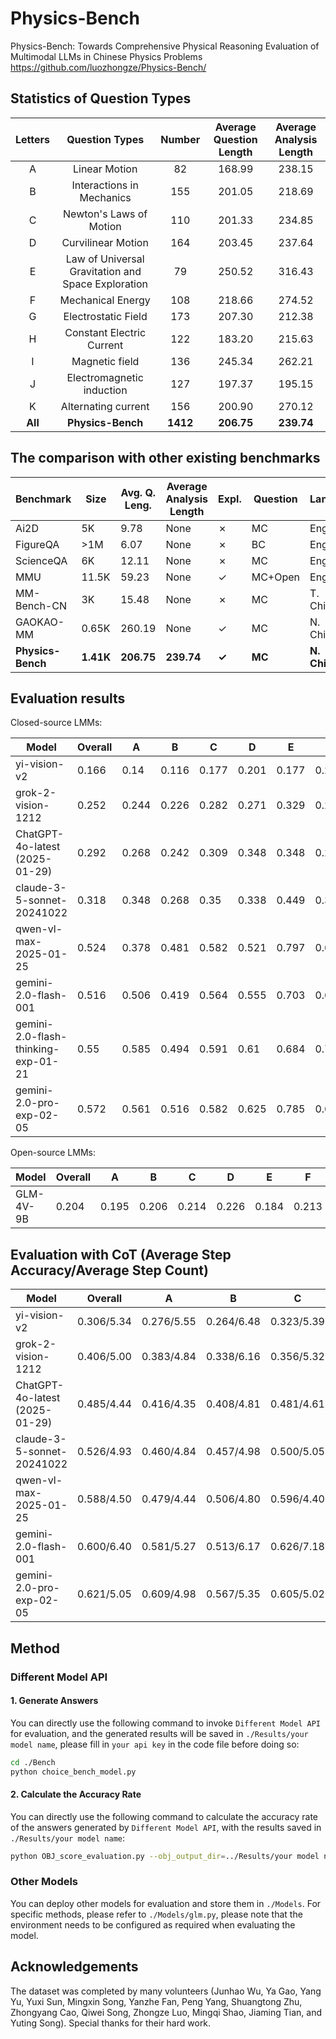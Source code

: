 # Physics-Bench

Physics-Bench: Towards Comprehensive Physical Reasoning Evaluation of Multimodal LLMs in Chinese Physics Problems
https://github.com/luozhongze/Physics-Bench/

## Statistics of Question Types

| Letters     | Question Types              | Number     | Average Question Length     | Average Analysis Length     |
| :-----: | :----------------: | :-----: | :-----: | :-----: |
| A       | Linear Motion      | 82       | 168.99       | 238.15       |
| B       | Interactions in Mechanics   | 155       | 201.05       | 218.69       |
| C       | Newton's Laws of Motion   | 110       | 201.33       | 234.85       |
| D       | Curvilinear Motion   | 164       | 203.45       | 237.64       |
| E       | Law of Universal Gravitation and Space Exploration   | 79       | 250.52       | 316.43       |
| F       | Mechanical Energy   | 108       | 218.66       | 274.52       |
| G       | Electrostatic Field   | 173       | 207.30       | 212.38       |
| H       | Constant Electric Current   | 122       | 183.20       | 215.63       |
| I       | Magnetic field   | 136       | 245.34       | 262.21       |
| J       | Electromagnetic induction   | 127       | 197.37       | 195.15       |
| K       | Alternating current   | 156       | 200.90       | 270.12       |
| **All**       | **Physics-Bench**   | **1412**       | **206.75**       | **239.74**       |

## The comparison with other existing benchmarks

| Benchmark       | Size   | Avg. Q. Leng. | Average Analysis Length     | Expl. | Question     | Lang.  |
| --------------- | ------ | ------------- | ------------- | ----- | ------------ | ------ |
| Ai2D            | 5K     | 9.78          | None | ✗     | MC           | Eng.   |
| FigureQA        | >1M    | 6.07          | None | ✗     | BC           | Eng.   |
| ScienceQA       | 6K     | 12.11         | None | ✗     | MC           | Eng.   |
| MMU             | 11.5K  | 59.23         | None | ✓     | MC+Open      | Eng.   |
| MM-Bench-CN     | 3K     | 15.48         | None | ✗     | MC           | T. Chi |
| GAOKAO-MM       | 0.65K  | 260.19        | None | ✓     | MC           | N. Chi |
| **Physics-Bench**      | **1.41K**  | **206.75**        | **239.74** | **✓**     | **MC**           | **N. Chi** |

## Evaluation results

Closed-source LMMs:

| Model             | Overall   | A     | B     | C     | D     | E     | F     | G     | H     | I     | J     | K     |
| --------------------------- | ----- | ----- | ----- | ----- | ----- | ----- | ----- | ----- | ----- | ----- | ----- | ----- |
| yi-vision-v2  | 0.166 | 0.14 | 0.116 | 0.177 | 0.201 | 0.177 | 0.204 | 0.116  | 0.238 | 0.202 | 0.177  | 0.115 |
| grok-2-vision-1212  | 0.252 | 0.244 | 0.226 | 0.282 | 0.271 | 0.329 | 0.264 | 0.197  | 0.254 | 0.276 | 0.189  | 0.285 |
| ChatGPT-4o-latest (2025-01-29)  | 0.292 | 0.268 | 0.242 | 0.309 | 0.348 | 0.348 | 0.292 | 0.199  | 0.361 | 0.324 | 0.276  | 0.288 |
| claude-3-5-sonnet-20241022  | 0.318 | 0.348 | 0.268 | 0.35 | 0.338 | 0.449 | 0.37 | 0.249  | 0.389 | 0.283 | 0.291  | 0.276 |
| qwen-vl-max-2025-01-25      | 0.524 | 0.378 | 0.481 | 0.582 | 0.521 | 0.797 | 0.681 | 0.39  | 0.574 | 0.485 | 0.48  | 0.542 |
| gemini-2.0-flash-001        | 0.516 | 0.506 | 0.419 | 0.564 | 0.555 | 0.703 | 0.62  | 0.425 | 0.57  | 0.5   | 0.488 | 0.474 |
| gemini-2.0-flash-thinking-exp-01-21    | 0.55 | 0.585 | 0.494 | 0.591 | 0.61 | 0.684 | 0.727 | 0.523  | 0.557 | 0.434 | 0.445  | 0.519 |
| gemini-2.0-pro-exp-02-05    | 0.572 | 0.561 | 0.516 | 0.582 | 0.625 | 0.785 | 0.639 | 0.488  | 0.635 | 0.526 | 0.52  | 0.542 |

Open-source LMMs:

| Model             | Overall   | A     | B     | C     | D     | E     | F     | G     | H     | I     | J     | K     |
| --------------------------- | ----- | ----- | ----- | ----- | ----- | ----- | ----- | ----- | ----- | ----- | ----- | ----- |
| GLM-4V-9B         | 0.204 | 0.195 | 0.206 | 0.214 | 0.226 | 0.184 | 0.213 | 0.199  | 0.193 | 0.176 | 0.256  | 0.173 |

## Evaluation with CoT (Average Step Accuracy/Average Step Count)

| Model             | Overall   | A     | B     | C     | D     | E     | F     | G     | H     | I     | J     | K     |
| --------------------------- | ----- | ----- | ----- | ----- | ----- | ----- | ----- | ----- | ----- | ----- | ----- | ----- |
| yi-vision-v2  | 0.306/5.34 | 0.276/5.55 | 0.264/6.48 | 0.323/5.39 | 0.348/6.32 | 0.393/5.06 | 0.301/5.39 | 0.365/5.61  | 0.398/6.43 | 0.377/6.10 | 0.378/5.01  | 0.338/5.36 |
| grok-2-vision-1212  | 0.406/5.00 | 0.383/4.84 | 0.338/6.16 | 0.356/5.32 | 0.440/5.04 | 0.557/4.42 | 0.367/4.92 | 0.388/4.66  | 0.437/5.07 | 0.395/5.13| 0.399/4.46  | 0.447/4.62 |
| ChatGPT-4o-latest (2025-01-29)  | 0.485/4.44 | 0.416/4.35 | 0.408/4.81 | 0.481/4.61 | 0.528/4.66 | 0.625/4.01 | 0.455/4.35 | 0.428/4.39  | 0.496/4.48 | 0.483/4.16 | 0.550/4.20  | 0.504/4.46 |
| claude-3-5-sonnet-20241022  | 0.526/4.93 | 0.460/4.84 | 0.457/4.98 | 0.500/5.05 | 0.525/5.07 | 0.697/4.50 | 0.522/5.12 | 0.545/4.91 | 0.518/4.96 | 0.525/5.04 | 0.533/4.66 | 0.545/4.92 |
| qwen-vl-max-2025-01-25      | 0.588/4.50 | 0.479/4.44 | 0.506/4.80 | 0.596/4.40 | 0.613/4.53 | 0.832/4.23 | 0.664/4.58 | 0.545/4.35  | 0.639/4.81 | 0.516/4.48 | 0.591/4.15 | 0.590/4.54 |
| gemini-2.0-flash-001        | 0.600/6.40 | 0.581/5.27 | 0.513/6.17 | 0.626/7.18 | 0.626/8.21 | 0.756/4.36 | 0.653/7.67  | 0.522/7.20 | 0.654/5.70 | 0.561/5.66 | 0.583/6.60 | 0.631/5.06 |
| gemini-2.0-pro-exp-02-05    | 0.621/5.05 | 0.609/4.98 | 0.567/5.35 | 0.605/5.02 | 0.668/4.89 | 0.814/4.29 | 0.652/4.84 | 0.573/4.79 | 0.660/5.23 | 0.572/5.47 | 0.593/4.65 | 0.609/5.62 |

## Method

### Different Model API

#### 1. Generate Answers

You can directly use the following command to invoke `Different Model API` for evaluation, and the generated results will be saved in `./Results/your model name`, please fill in `your api key` in the code file before doing so:

```bash
cd ./Bench
python choice_bench_model.py
```

#### 2. Calculate the Accuracy Rate

You can directly use the following command to calculate the accuracy rate of the answers generated by `Different Model API`, with the results saved in `./Results/your model name`:

```bash
python OBJ_score_evaluation.py --obj_output_dir=../Results/your model name
```

### Other Models

You can deploy other models for evaluation and store them in `./Models`. For specific methods, please refer to `./Models/glm.py`, please note that the environment needs to be configured as required when evaluating the model.

## Acknowledgements

The dataset was completed by many volunteers (Junhao Wu, Ya Gao, Yang Yu, Yuxi Sun, Mingxin Song, Yanzhe Fan, Peng Yang, Shuangtong Zhu, Zhongyang Cao, Qiwei Song, Zhongze Luo, Mingqi Shao, Jiaming Tian, and Yuting Song). Special thanks for their hard work.
